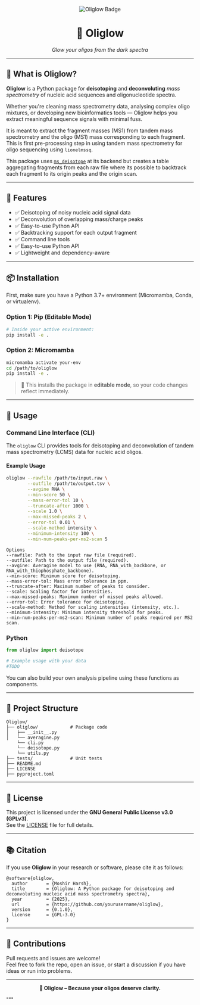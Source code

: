 <!-- # Oliglow

A Python package for deisotoping and deconvoluting nucleic acid sequences.

## Installation
```bash
pip install oliglow -->

<p align="center">
  <img src="https://img.shields.io/badge/Oliglow-%F0%9F%94%8D%20Clean%20Nucleic%20Data%20Tool-brightgreen?style=for-the-badge" alt="Oliglow Badge">
</p>

<h1 align="center">🧬 Oliglow</h1>

<p align="center"><i>Glow your oligos from the dark spectra</i></p>

<!-- <p align="center"><i>Illuminate your oligos. Strip away the noise.</i></p> -->

---

## 🌟 What is Oliglow?

**Oliglow** is a Python package for **deisotoping** and **deconvoluting** *mass spectrometry* of nucleic acid sequences and oligonucleotide spectra.

Whether you're cleaning mass spectrometry data, analysing complex oligo mixtures, or developing new bioinformatics tools — Oliglow helps you extract meaningful sequence signals with minimal fuss. 

It is meant to extract the fragment masses (MS1) from tandem mass spectrometry and the oligo (MS1) mass corresponding to each fragment. This is first pre-processing step in using tandem mass spectrometry for oligo sequencing using `lionelmssq`.

This package uses [`ms_deisotope`](https://github.com/mobiusklein/ms_deisotope) at its backend but creates a table aggregating fragments from each raw file where its possible to backtrack each fragment to its origin peaks and the origin scan.

---

## 🔧 Features

- ✅ Deisotoping of noisy nucleic acid signal data  
- ✅ Deconvolution of overlapping mass/charge peaks  
- ✅ Easy-to-use Python API  
- ✅ Backtracking support for each output fragment  
- ✅ Command line tools
- ✅ Easy-to-use Python API  
- ✅ Lightweight and dependency-aware  

---

## 📦 Installation

First, make sure you have a Python 3.7+ environment (Micromamba, Conda, or virtualenv).

### Option 1: Pip (Editable Mode)

```bash
# Inside your active environment:
pip install -e .
```

### Option 2: Micromamba

```bash
micromamba activate your-env
cd /path/to/oliglow
pip install -e .
```

> 🔁 This installs the package in **editable mode**, so your code changes reflect immediately.

---

## 🚀 Usage

### Command Line Interface (CLI)

The `oliglow` CLI provides tools for deisotoping and deconvolution of tandem mass spectrometry (LCMS) data for nucleic acid oligos.

#### Example Usage

```bash
oliglow --rawfile /path/to/input.raw \
        --outfile /path/to/output.tsv \
        --avgine RNA \
        --min-score 50 \
        --mass-error-tol 10 \
        --truncate-after 1000 \
        --scale 1.0 \
        --max-missed-peaks 2 \
        --error-tol 0.01 \
        --scale-method intensity \
        --minimum-intensity 100 \
        --min-num-peaks-per-ms2-scan 5
```
```
Options
--rawfile: Path to the input raw file (required).
--outfile: Path to the output file (required).
--avgine: Averagine model to use (RNA, RNA_with_backbone, or RNA_with_thiophosphate_backbone).
--min-score: Minimum score for deisotoping.
--mass-error-tol: Mass error tolerance in ppm.
--truncate-after: Maximum number of peaks to consider.
--scale: Scaling factor for intensities.
--max-missed-peaks: Maximum number of missed peaks allowed.
--error-tol: Error tolerance for deisotoping.
--scale-method: Method for scaling intensities (intensity, etc.).
--minimum-intensity: Minimum intensity threshold for peaks.
--min-num-peaks-per-ms2-scan: Minimum number of peaks required per MS2 scan.
```

### Python

```python
from oliglow import deisotope

# Example usage with your data
#TODO

```

You can also build your own analysis pipeline using these functions as components.

---

## 📁 Project Structure

```
Oliglow/
├── oliglow/            # Package code
│   ├── __init__.py
│   └── averagine.py
    └── cli.py
    └── deisotope.py
    └── utils.py
├── tests/              # Unit tests
├── README.md
├── LICENSE
├── pyproject.toml
```

---

## 📜 License

This project is licensed under the **GNU General Public License v3.0 (GPLv3)**.  
See the [LICENSE](./LICENSE) file for full details.

---

## 📚 Citation

If you use **Oliglow** in your research or software, please cite it as follows:

```
@software{oliglow,
  author       = {Moshir Harsh},
  title        = {Oliglow: A Python package for deisotoping and deconvoluting nucleic acid mass spectrometry spectra},
  year         = {2025},
  url          = {https://github.com/yourusername/oliglow},
  version      = {0.1.0},
  license      = {GPL-3.0}
}
```

<!-- > 💡 Tip: You can also create a DOI by archiving the package on [Zenodo](https://zenodo.org/) for easier citation. -->

---

## 🤝 Contributions

Pull requests and issues are welcome!  
Feel free to fork the repo, open an issue, or start a discussion if you have ideas or run into problems.

---

<p align="center">
  <b>🔬 Oliglow – Because your oligos deserve clarity.</b>
</p>
"""